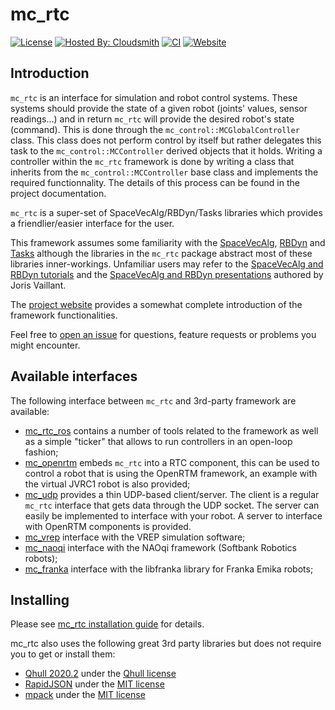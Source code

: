 mc_rtc
======

[![License](https://img.shields.io/badge/License-BSD%202--Clause-green.svg)](https://opensource.org/licenses/BSD-2-Clause)
[![Hosted By: Cloudsmith](https://img.shields.io/badge/OSS%20hosting%20by-cloudsmith-blue?logo=cloudsmith)](https://cloudsmith.com)
[![CI](https://github.com/jrl-umi3218/mc_rtc/workflows/CI%20of%20mc_rtc/badge.svg?branch=master)](https://github.com/jrl-umi3218/mc_rtc/actions?query=workflow%3A%22CI+of+mc_rtc%22)
[![Website](https://img.shields.io/badge/website-online-brightgreen?logo=read-the-docs&style=flat)](https://jrl-umi3218.github.io/mc_rtc/)

Introduction
------------

`mc_rtc` is an interface for simulation and robot control systems. These systems should provide the state of a given robot (joints' values, sensor readings...) and in return `mc_rtc` will provide the desired robot's state (command). This is done through the `mc_control::MCGlobalController` class. This class does not perform control by itself but rather delegates this task to the `mc_control::MCController` derived objects that it holds. Writing a controller within the `mc_rtc` framework is done by writing a class that inherits from the `mc_control::MCController` base class and implements the required functionnality. The details of this process can be found in the project documentation.

`mc_rtc` is a super-set of SpaceVecAlg/RBDyn/Tasks libraries which provides a friendlier/easier interface for the user.

This framework assumes some familiarity with the [SpaceVecAlg](https://github.com/jrl-umi3218/SpaceVecAlg), [RBDyn](https://github.com/jrl-umi3218/RBDyn) and [Tasks](https://github.com/jrl-umi3218/Tasks) although the libraries in the `mc_rtc` package abstract most of these libraries inner-workings. Unfamiliar users may refer to the [SpaceVecAlg and RBDyn tutorials](https://github.com/jorisv/sva_rbdyn_tutorials) and the [SpaceVecAlg and RBDyn presentations](https://github.com/jorisv/sva_rbdyn_presentation) authored by Joris Vaillant.

The [project website](https://jrl-umi3218.github.io/mc_rtc/) provides a somewhat complete introduction of the framework functionalities.

Feel free to [open an issue](https://github.com/jrl-umi3218/mc_rtc/issues/new) for questions, feature requests or problems you might encounter.

Available interfaces
--------------------

The following interface between `mc_rtc` and 3rd-party framework are available:
- [mc_rtc_ros](https://github.com/jrl-umi3218/mc_rtc_ros) contains a number of tools related to the framework as well as a simple "ticker" that allows to run controllers in an open-loop fashion;
- [mc_openrtm](https://github.com/jrl-umi3218/mc_openrtm) embeds `mc_rtc` into a RTC component, this can be used to control a robot that is using the OpenRTM framework, an example with the virtual JVRC1 robot is also provided;
- [mc_udp](https://github.com/jrl-umi3218/mc_udp) provides a thin UDP-based client/server. The client is a regular `mc_rtc` interface that gets data through the UDP socket. The server can easily be implemented to interface with your robot. A server to interface with OpenRTM components is provided.
- [mc_vrep](https://github.com/jrl-umi3218/mc_vrep) interface with the VREP simulation software;
- [mc_naoqi](https://github.com/jrl-umi3218/mc_naoqi) interface with the NAOqi framework (Softbank Robotics robots);
- [mc_franka](https://github.com/jrl-umi3218/mc_franka) interface with the libfranka library for Franka Emika robots;

Installing
----------

Please see [mc_rtc installation guide](https://jrl-umi3218.github.io/mc_rtc/tutorials/introduction/installation-guide.html) for details.

mc\_rtc also uses the following great 3rd party libraries but does not require you to get or install them:

 * [Qhull 2020.2](http://www.qhull.org/) under the [Qhull license](http://www.qhull.org/COPYING.txt)
 * [RapidJSON](http://rapidjson.org/) under the [MIT license](https://github.com/Tencent/rapidjson/blob/master/license.txt)
 * [mpack](https://github.com/ludocode/mpack) under the [MIT license](https://github.com/ludocode/mpack/blob/develop/LICENSE)
